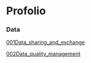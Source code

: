 # Profolio

### Data

[001Data_sharing_and_exchange](https://github.com/jiasenwqbr/Portfolio/blob/main/001Data_sharing_and_exchange.md)

[002Data_quality_management](https://github.com/jiasenwqbr/Portfolio/blob/main/002Data_quality_management.md)

